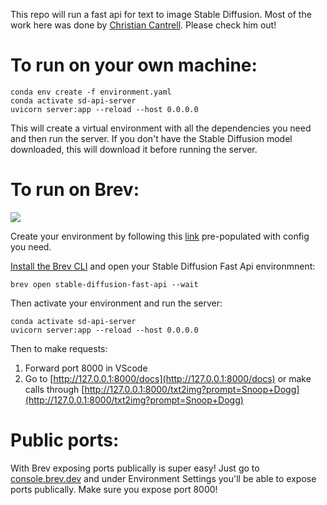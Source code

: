 This repo will run a fast api for text to image Stable Diffusion. Most of the work here was done by [Christian Cantrell](https://github.com/cantrell). Please check him out!

# To run on your own machine:

```
conda env create -f environment.yaml
conda activate sd-api-server
uvicorn server:app --reload --host 0.0.0.0
```
This will create a virtual environment with all the dependencies you need and then run the server. If you don't have the Stable Diffusion model downloaded, this will download it before running the server.

# To run on Brev:
[![](https://uohmivykqgnnbiouffke.supabase.co/storage/v1/object/public/landingpage/pill-border-lg.png)](https://console.brev.dev/environment/new?repo=https://github.com/brevdev/Stable-Diffusion-Fast-Api.git&instance=g5.xlarge&diskStorage=60)


Create your environment by following this [link](https://console.brev.dev/environment/new?repo=https://github.com/brevdev/Stable-Diffusion-Fast-Api.git&instance=g5.xlarge&diskStorage=60) pre-populated with config you need.

[Install the Brev CLI](https://brev.dev/docs/how-to/install-cli) and open your Stable Diffusion Fast Api environmnent:
```
brev open stable-diffusion-fast-api --wait
```
Then activate your environment and run the server:
```
conda activate sd-api-server
uvicorn server:app --reload --host 0.0.0.0
```

Then to make requests:

1. Forward port 8000 in VScode
2. Go to [http://127.0.0.1:8000/docs](http://127.0.0.1:8000/docs) or make calls through [http://127.0.0.1:8000/txt2img?prompt=Snoop+Dogg](http://127.0.0.1:8000/txt2img?prompt=Snoop+Dogg)

# Public ports:
With Brev exposing ports publically is super easy! 
Just go to [console.brev.dev](https://console.brev.dev/) and under Environment Settings you'll be able to expose ports publically. Make sure you expose port 8000!

